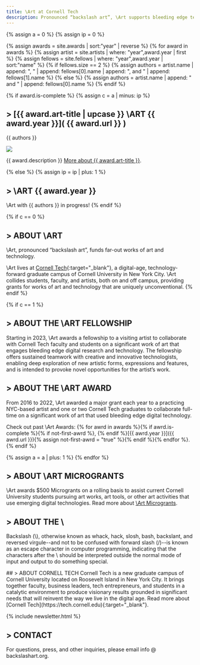 ```yaml
---
title: \Art at Cornell Tech
description: Pronounced “backslash art”, \Art supports bleeding edge technological interventions into artistic practice.
---
```


{% assign a = 0 %}
{% assign ip = 0 %}

{% assign awards = site.awards | sort:"year" | reverse %}
{% for award in awards %}
{% assign artist = site.artists | where: "year",award.year | first %}
{% assign fellows = site.fellows | where: "year",award.year | sort:"name" %}
{% if fellows.size == 2 %}
{% assign authors = artist.name | append: ", " | append: fellows[0].name | append: ", and " | append: fellows[1].name %}
{% else %}
{% assign authors = artist.name | append: " and " | append: fellows[0].name %}
{% endif %}

{% if award.is-complete %}
{% assign c = a | minus: ip %}

## > [{{ award.art-title | upcase }} \ART {{ award.year }}]( {{ award.url }} )

{{ authors }}

<p class="banner"><a href="{{ award.url }}"><img src="{{ award.banner }}"></a></p>
{{ award.description }} <a href="{{ award.url }}">More about {{ award.art-title }}</a>.

{% else %}
{% assign ip = ip | plus: 1 %}
## > \ART {{ award.year }}
\Art with {{ authors }} in progress!
{% endif %}

{% if c == 0 %}

## > <a name="about"></a>ABOUT \ART

\Art, pronounced “backslash art”, funds far-out works of art and technology. 

\Art lives at [Cornell Tech](http://tech.cornell.edu/){:target="\_blank"}, a digital-age, technology-forward graduate campus of Cornell University in New York City. \Art collides students, faculty, and artists, both on and off campus, providing grants for works of art and technology that are uniquely unconventional.
{% endif %}

{% if c == 1 %}

## > <a name="award"></a>ABOUT THE \ART FELLOWSHIP

Starting in 2023, \Art awards a fellowship to a visiting artist to collaborate with Cornell Tech faculty and students on a significant work of art that engages bleeding edge digital research and technology. The fellowship offers sustained teamwork with creative and innovative technologists, enabling deep exploration of new artistic forms, expressions and features, and is intended to provoke novel opportunities for the artist’s work.

## > ABOUT THE \ART AWARD

From 2016 to 2022, \Art awarded a major grant each year to a practicing NYC-based artist and one or two Cornell Tech graduates to collaborate full-time on a significant work of art that used bleeding edge digital technology.

Check out past \Art Awards: {% for awrd in awards %}{% if awrd.is-complete %}{% if not-first-awrd %}, {% endif %}[{{ awrd.year }}]({{ awrd.url }}){% assign not-first-awrd = "true" %}{% endif %}{% endfor %}.
{% endif %}

{% assign a = a | plus: 1 %}
{% endfor %}

## > <a name="microgrants"></a>ABOUT \ART MICROGRANTS

\Art awards $500 Microgrants on a rolling basis to assist current Cornell University students pursuing art works, art tools, or other art activities that use emerging digital technologies. Read more about [\Art Microgrants](/microgrants/).

## > ABOUT THE \

Backslash (\\), otherwise known as whack, hack, slosh, bash, backslant, and reversed virgule\-\-and not to be confused with forward slash (/)\-\-is known as an escape character in computer programming, indicating that the characters after the \ should be interpreted outside the normal mode of input and output to do something special.

<div id="about-CT" markdown="1">
## > ABOUT CORNELL TECH
Cornell Tech is a new graduate campus of Cornell University located on Roosevelt Island in New York City. It brings together faculty, business leaders, tech entrepreneurs, and students in a catalytic environment to produce visionary results grounded in significant needs that will reinvent the way we live in the digital age. Read more about [Cornell Tech](https://tech.cornell.edu){:target="_blank"}.
<div id="CT-logo"></div>
</div>

{% include newsletter.html %}

## > CONTACT

For questions, press, and other inquiries, please email info @ backslashart.org.
